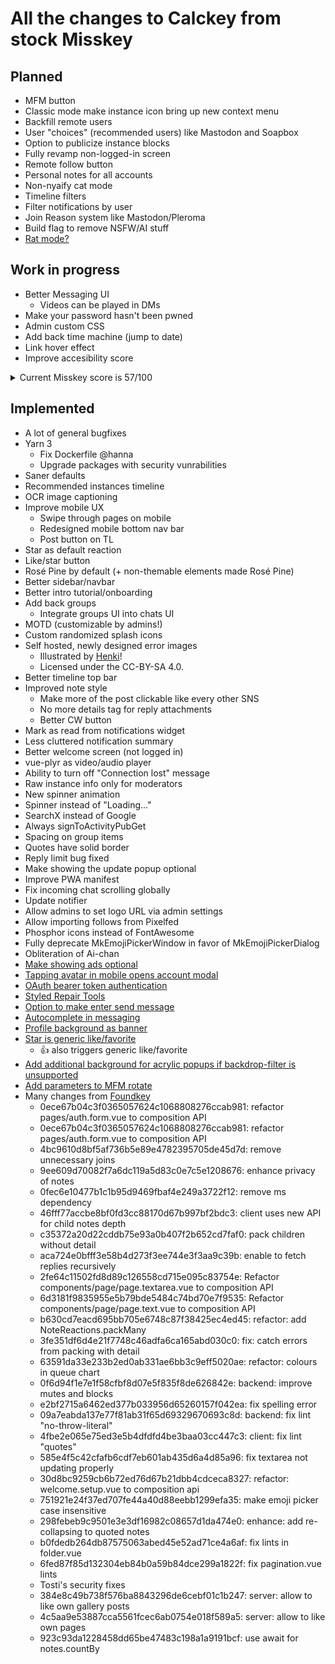 # All the changes to Calckey from stock Misskey

## Planned

- MFM button
- Classic mode make instance icon bring up new context menu
- Backfill remote users
- User "choices" (recommended users) like Mastodon and Soapbox
- Option to publicize instance blocks
- Fully revamp non-logged-in screen
- Remote follow button
- Personal notes for all accounts
- Non-nyaify cat mode
- Timeline filters
- Filter notifications by user
- Join Reason system like Mastodon/Pleroma
- Build flag to remove NSFW/AI stuff
- [Rat mode?](https://stop.voring.me/notes/933fx97bmd)

## Work in progress

- Better Messaging UI
  - Videos can be played in DMs
- Make your password hasn't been pwned
- Admin custom CSS
- Add back time machine (jump to date)
- Link hover effect
- Improve accesibility score
<details><summary>Current Misskey score is 57/100</summary>

![accesibility score](https://pool.jortage.com/voringme/misskey/8ff18aae-4dc6-4b08-9e05-a4c9d051a9e3.png)

</details>

## Implemented

- A lot of general bugfixes
- Yarn 3
  - Fix Dockerfile @hanna
  - Upgrade packages with security vunrabilities
- Saner defaults
- Recommended instances timeline
- OCR image captioning
- Improve mobile UX
  - Swipe through pages on mobile
  - Redesigned mobile bottom nav bar
  - Post button on TL
- Star as default reaction
- Like/star button
- Rosé Pine by default (+ non-themable elements made Rosé Pine)
- Better sidebar/navbar
- Better intro tutorial/onboarding
- Add back groups
  - Integrate groups UI into chats UI
- MOTD (customizable by admins!)
- Custom randomized splash icons
- Self hosted, newly designed error images
  - Illustrated by [Henki](https://www.youtube.com/c/Henkiwashere)!
  - Licensed under the CC-BY-SA 4.0.
- Better timeline top bar
- Improved note style
  - Make more of the post clickable like every other SNS
  - No more details tag for reply attachments
  - Better CW button
- Mark as read from notifications widget
- Less cluttered notification summary
- Better welcome screen (not logged in)
- vue-plyr as video/audio player
- Ability to turn off "Connection lost" message
- Raw instance info only for moderators
- New spinner animation
- Spinner instead of "Loading..."
- SearchX instead of Google
- Always signToActivityPubGet
- Spacing on group items
- Quotes have solid border
- Reply limit bug fixed
- Make showing the update popup optional
- Improve PWA manifest
- Fix incoming chat scrolling globally
- Update notifier
- Allow admins to set logo URL via admin settings
- Allow importing follows from Pixelfed
- Phosphor icons instead of FontAwesome
- Fully deprecate MkEmojiPickerWindow in favor of MkEmojiPickerDialog
- Obliteration of Ai-chan
- [Make showing ads optional](https://github.com/misskey-dev/misskey/pull/8996)
- [Tapping avatar in mobile opens account modal](https://github.com/misskey-dev/misskey/pull/9056)
- [OAuth bearer token authentication](https://github.com/misskey-dev/misskey/pull/9021)
- [Styled Repair Tools](https://github.com/misskey-dev/misskey/pull/8956)
- [Option to make enter send message](https://github.com/misskey-dev/misskey/pull/8954)
- [Autocomplete in messaging](https://github.com/misskey-dev/misskey/pull/8955)
- [Profile background as banner](https://codeberg.org/Freeplay/Misskey-Tweaks/src/branch/main/snippets/profile-background.styl)
- [Star is generic like/favorite](https://github.com/JakeMBauer/Misskey-Extras/blob/master/patches/star-is-like.patch)
  - 👍 also triggers generic like/favorite
- [Add additional background for acrylic popups if backdrop-filter is unsupported](https://github.com/misskey-dev/misskey/pull/8671)
- [Add parameters to MFM rotate](https://github.com/misskey-dev/misskey/pull/8549)
- Many changes from [Foundkey](https://akkoma.dev/FoundKeyGang/Foundkey)
	- 0ece67b04c3f0365057624c1068808276ccab981: refactor pages/auth.form.vue to composition API
	- 0ece67b04c3f0365057624c1068808276ccab981: refactor pages/auth.form.vue to composition API
	- 4bc9610d8bf5af736b5e89e4782395705de45d7d: remove unnecessary joins
	- 9ee609d70082f7a6dc119a5d83c0e7c5e1208676: enhance privacy of notes
	- 0fec6e10477b1c1b95d9469fbaf4e249a3722f12: remove ms dependency
	- 46fff77accbe8bf0fd3cc88170d67b997bf2bdc3:  client uses new API for child notes depth
	- c35372a20d22cddb75e93a0b407f2b652cd7faf0:  pack children without detail
	- aca724e0bfff3e58b4d273f3ee744e3f3aa9c39b: enable to fetch replies recursively
	- 2fe64c11502fd8d89c126558cd715e095c83754e: Refactor components/page/page.textarea.vue to composition API
	- 6d3181f9835955e5b79bde5484c74bd70e7f9535: Refactor components/page/page.text.vue to composition API
	- b630cd7eacd695bb705e6748c87f38425ec4ed45:  refactor: add NoteReactions.packMany
	- 3fe351df6d4e21f7748c46adfa6ca165abd030c0: fix: catch errors from packing with detail
	- 63591da33e233b2ed0ab331ae6bb3c9eff5020ae: refactor: colours in queue chart
	- 0f6d94f1e7e1f58cfbf8d07e5f835f8de626842e: backend: improve mutes and blocks
	- e2bf2715a6462ed377b033956d65260157f042ea: fix spelling error
	- 09a7eabda137e77f81ab31f65d69329670693c8d: backend: fix lint "no-throw-literal"
	- 4fbe2e065e75ed3e5b4dfdfd4be3baa03cc447c3: client: fix lint "quotes"
	- 585e4f5c42cfafb6cdf7eb601ab435d6a4d85a96: fix textarea not updating properly
	- 30d8bc9259cb6b72ed76d67b21dbb4cdceca8327: refactor: welcome.setup.vue to composition api
	- 751921e24f37ed707fe44a40d88eebb1299efa35: make emoji picker case insensitive
	- 298febeb9c9501e3e3df16982c08657d1da474e0: enhance: add re-collapsing to quoted notes
	- b0fdedb264db87575063abed45e52ad71ce4a6af: fix lints in folder.vue
	- 6fed87f85d132304eb84b0a59b84dce299a1822f: fix pagination.vue lints
	- Tosti's security fixes
	- 384e8c49b738f576ba8843296de6cebf01c1b247: server: allow to like own gallery posts 
	- 4c5aa9e53887cca5561fcec6ab0754e018f589a5: server: allow to like own pages 
	- 923c93da1228458dd65be47483c198a1a9191bcf: use await for notes.countBy 
